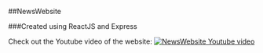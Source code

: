 ##NewsWebsite

###Created using ReactJS and Express

Check out the Youtube video of the website:
[![NewsWebsite Youtube video]("/readme-images/business_section_news.png")](https://youtu.be/q_OXCxvKvdU "Video Title")
